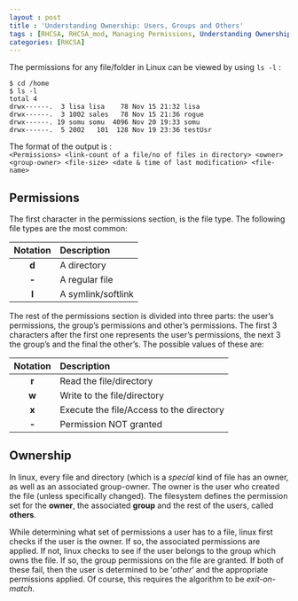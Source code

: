 ```yaml
---
layout : post
title : 'Understanding Ownership: Users, Groups and Others'
tags : [RHCSA, RHCSA_mod, Managing Permissions, Understanding Ownership: Users, Groups and Others]
categories: [RHCSA]
---
```



The permissions for any file/folder in Linux can be viewed by using `ls
-l` :

``` console
$ cd /home
$ ls -l
total 4
drwx------.  3 lisa lisa    78 Nov 15 21:32 lisa
drwx------.  3 1002 sales   78 Nov 15 21:36 rogue
drwx------. 19 somu somu  4096 Nov 20 19:33 somu
drwx------.  5 2002   101  128 Nov 19 23:36 testUsr
```

The format of the output is :  
`<Permissions> <link-count of a file/no of files in directory>
<owner>`  
`<group-owner> <file-size> <date & time of last modification>
<file-name>`

## Permissions

The first character in the permissions section, is the file type. The
following file types are the most common:

| **Notation** | **Description**    |
| :----------: | :----------------- |
|    **d**     | A directory        |
|    **-**     | A regular file     |
|    **l**     | A symlink/softlink |

The rest of the permissions section is divided into three parts: the
user’s permissions, the group’s permissions and other’s permissions. The
first 3 characters after the first one represents the user’s
permissions, the next 3 the group’s and the final the other’s. The
possible values of these are:

| **Notation** | **Description**                          |
| :----------: | :--------------------------------------- |
|    **r**     | Read the file/directory                  |
|    **w**     | Write to the file/directory              |
|    **x**     | Execute the file/Access to the directory |
|    **-**     | Permission NOT granted                   |

## Ownership

In linux, every file and directory (which is a *special* kind of file
has an owner, as well as an associated group-owner. The owner is the
user who created the file (unless specifically changed). The filesystem
defines the permission set for the **owner**, the associated **group**
and the rest of the users, called **others**.

While determining what set of permissions a user has to a file, linux
first checks if the user is the owner. If so, the associated permissions
are applied. If not, linux checks to see if the user belongs to the
group which owns the file. If so, the group permissions on the file are
granted. If both of these fail, then the user is determined to be
’*other*’ and the appropriate permissions applied. Of course, this
requires the algorithm to be *exit-on-match*.
